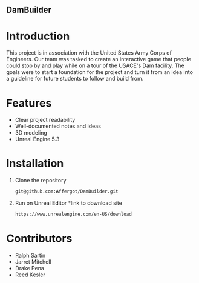 ## DamBuilder

# Introduction
This project is in association with the United States Army Corps of Engineers. Our team was tasked to create an interactive game that people could stop by and play while on a tour of the USACE's Dam facility. The goals were to start a foundation for the project and turn it from an idea into a guideline for future students to follow and build from.

# Features
- Clear project readability
- Well-documented notes and ideas
- 3D modeling
- Unreal Engine 5.3

# Installation
1. Clone the repository
   ```sh
   git@github.com:Affergot/DamBuilder.git
2. Run on Unreal Editor *link to download site
   ```sh
   https://www.unrealengine.com/en-US/download

# Contributors
- Ralph Sartin
- Jarret Mitchell
- Drake Pena
- Reed Kesler
